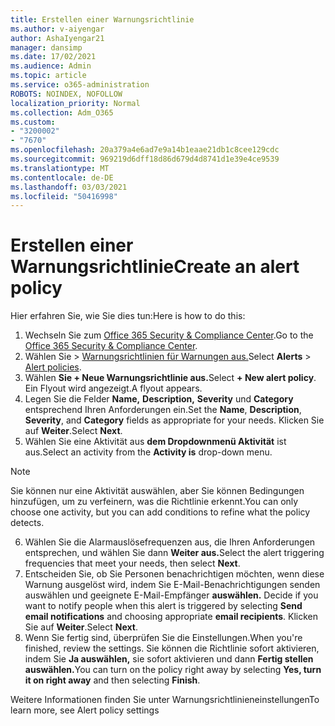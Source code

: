 ```yaml
---
title: Erstellen einer Warnungsrichtlinie
ms.author: v-aiyengar
author: AshaIyengar21
manager: dansimp
ms.date: 17/02/2021
ms.audience: Admin
ms.topic: article
ms.service: o365-administration
ROBOTS: NOINDEX, NOFOLLOW
localization_priority: Normal
ms.collection: Adm_O365
ms.custom:
- "3200002"
- "7670"
ms.openlocfilehash: 20a379a4e6ad7e9a14b1eaae21db1c8cee129cdc
ms.sourcegitcommit: 969219d6dff18d86d679d4d8741d1e39e4ce9539
ms.translationtype: MT
ms.contentlocale: de-DE
ms.lasthandoff: 03/03/2021
ms.locfileid: "50416998"
---
```

# <a name="create-an-alert-policy"></a><span data-ttu-id="6abbe-102">Erstellen einer Warnungsrichtlinie</span><span class="sxs-lookup"><span data-stu-id="6abbe-102">Create an alert policy</span></span>

<span data-ttu-id="6abbe-103">Hier erfahren Sie, wie Sie dies tun:</span><span class="sxs-lookup"><span data-stu-id="6abbe-103">Here is how to do this:</span></span>

1. <span data-ttu-id="6abbe-104">Wechseln Sie zum [Office 365 Security & Compliance Center](https://go.microsoft.com/fwlink/p/?linkid=2077143).</span><span class="sxs-lookup"><span data-stu-id="6abbe-104">Go to the [Office 365 Security & Compliance Center](https://go.microsoft.com/fwlink/p/?linkid=2077143).</span></span>
1. <span data-ttu-id="6abbe-105">Wählen Sie   >  [Warnungsrichtlinien für Warnungen aus.](https://go.microsoft.com/fwlink/?linkid=2103208)</span><span class="sxs-lookup"><span data-stu-id="6abbe-105">Select **Alerts** > [Alert policies](https://go.microsoft.com/fwlink/?linkid=2103208).</span></span>
1. <span data-ttu-id="6abbe-106">Wählen **Sie + Neue Warnungsrichtlinie aus.**</span><span class="sxs-lookup"><span data-stu-id="6abbe-106">Select **+ New alert policy**.</span></span> <span data-ttu-id="6abbe-107">Ein Flyout wird angezeigt.</span><span class="sxs-lookup"><span data-stu-id="6abbe-107">A flyout appears.</span></span>
1. <span data-ttu-id="6abbe-108">Legen Sie die Felder **Name,** **Description,** **Severity** und **Category** entsprechend Ihren Anforderungen ein.</span><span class="sxs-lookup"><span data-stu-id="6abbe-108">Set the **Name**, **Description**, **Severity**, and **Category** fields as appropriate for your needs.</span></span> <span data-ttu-id="6abbe-109">Klicken Sie auf **Weiter**.</span><span class="sxs-lookup"><span data-stu-id="6abbe-109">Select **Next**.</span></span>
1. <span data-ttu-id="6abbe-110">Wählen Sie eine Aktivität aus **dem Dropdownmenü Aktivität** ist aus.</span><span class="sxs-lookup"><span data-stu-id="6abbe-110">Select an activity from the **Activity is** drop-down menu.</span></span>
> [!NOTE]
>  <span data-ttu-id="6abbe-111">Sie können nur eine Aktivität auswählen, aber Sie können Bedingungen hinzufügen, um zu verfeinern, was die Richtlinie erkennt.</span><span class="sxs-lookup"><span data-stu-id="6abbe-111">You can only choose one activity, but you can add conditions to refine what the policy detects.</span></span>
6. <span data-ttu-id="6abbe-112">Wählen Sie die Alarmauslösefrequenzen aus, die Ihren Anforderungen entsprechen, und wählen Sie dann **Weiter aus.**</span><span class="sxs-lookup"><span data-stu-id="6abbe-112">Select the alert triggering frequencies that meet your needs, then select **Next**.</span></span>
7. <span data-ttu-id="6abbe-113">Entscheiden Sie, ob Sie Personen benachrichtigen möchten, wenn diese Warnung ausgelöst wird, indem Sie E-Mail-Benachrichtigungen senden auswählen und geeignete E-Mail-Empfänger **auswählen.** </span><span class="sxs-lookup"><span data-stu-id="6abbe-113">Decide if you want to notify people when this alert is triggered by selecting **Send email notifications** and choosing appropriate **email recipients**.</span></span> <span data-ttu-id="6abbe-114">Klicken Sie auf **Weiter**.</span><span class="sxs-lookup"><span data-stu-id="6abbe-114">Select **Next**.</span></span>
8. <span data-ttu-id="6abbe-115">Wenn Sie fertig sind, überprüfen Sie die Einstellungen.</span><span class="sxs-lookup"><span data-stu-id="6abbe-115">When you're finished, review the settings.</span></span> <span data-ttu-id="6abbe-116">Sie können die Richtlinie sofort aktivieren, indem Sie **Ja auswählen,** sie sofort aktivieren und dann **Fertig stellen auswählen.**</span><span class="sxs-lookup"><span data-stu-id="6abbe-116">You can turn on the policy right away by selecting **Yes, turn it on right away** and then selecting **Finish**.</span></span>

<span data-ttu-id="6abbe-117">Weitere Informationen finden Sie unter Warnungsrichtlinieneinstellungen</span><span class="sxs-lookup"><span data-stu-id="6abbe-117">To learn more, see Alert policy settings</span></span>

